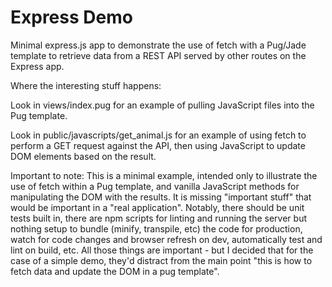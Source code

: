 # Express Demo

Minimal express.js app to demonstrate the use of fetch with a Pug/Jade template to retrieve data from a REST API served by other routes on the Express app.
    
Where the interesting stuff happens:
    
Look in views/index.pug for an example of pulling JavaScript files into the Pug template.
    
Look in public/javascripts/get_animal.js for an example of using fetch to perform a GET request against the API, then using JavaScript to update DOM elements based on the result.

    
Important to note: This is a minimal example, intended only to illustrate the use of fetch within a Pug template, and vanilla JavaScript methods for manipulating the DOM with the results. It is missing "important stuff" that would be important in a "real application". Notably, there should be unit tests built in, there are npm scripts for linting and running the server but nothing setup to bundle (minify, transpile, etc) the code for production, watch for code changes and browser refresh on dev, automatically test and lint on build, etc. All those things are important - but I decided that for the case of a simple demo, they'd distract from the main point "this is how to fetch data and update the DOM in a pug template".